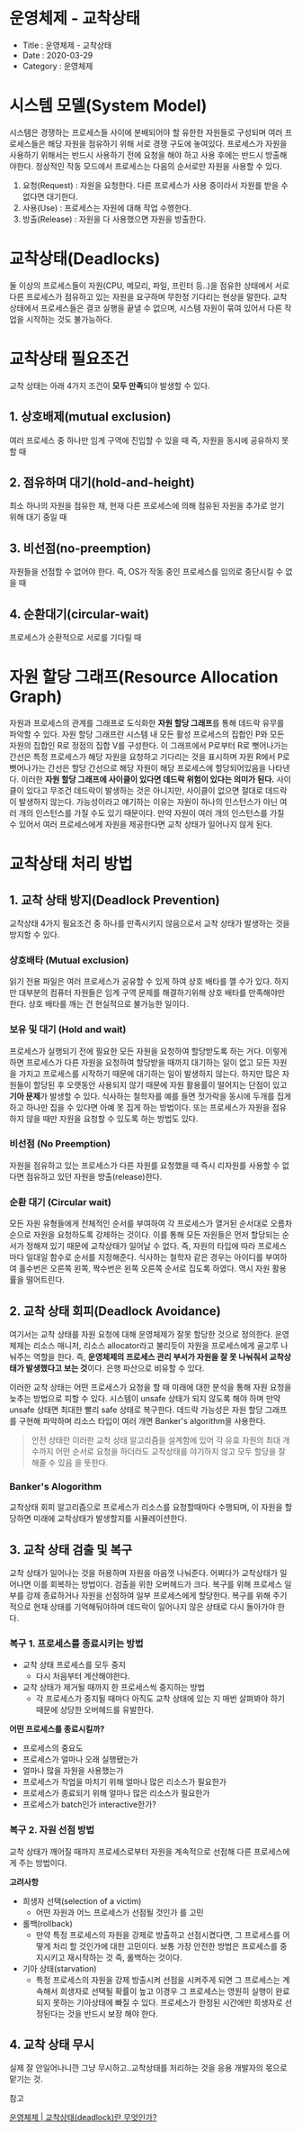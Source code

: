 # 운영체제 - 교착상태

- Title : 운영체제 - 교착상태
- Date : 2020-03-29
- Category : 운영체제

# 시스템 모델(System Model)

시스템은 경쟁하는 프로세스들 사이에 분배되어야 할 유한한 자원들로 구성되며 여러 프로세스들은 해당 자원을 점유하기 위해 서로 경쟁 구도에 놓여있다. 프로세스가 자원을 사용하기 위해서는 반드시 사용하기 전에 요청을 해야 하고 사용 후에는 반드시 방출해야한다. 정상적인 작동 모드에서 프로세스는 다음의 순서로만 자원을 사용할 수 있다.

1. 요청(Request) : 자원을 요청한다. 다른 프로세스가 사용 중이라서 자원를 받을 수 없다면 대기한다.
2. 사용(Use) : 프로세스는 자원에 대해 작업 수행한다.
3. 방출(Release) : 자원을 다 사용했으면 자원을 방출한다.

# 교착상태(Deadlocks)

둘 이상의 프로세스들이 자원(CPU, 메모리, 파일, 프린터 등..)을 점유한 상태에서 서로 다른 프로세스가 점유하고 있는 자원을 요구하며 무한정 기다리는 현상을 말한다. 교착 상태에서 프로세스들은 결코 실행을 끝낼 수 없으며, 시스템 자원이 묶여 있어서 다른 작업을 시작하는 것도 불가능하다.

# 교착상태 필요조건

교착 상태는 아래 4가지 조건이 **모두 만족**되야 발생할 수 있다.

## 1. 상호배제(mutual exclusion)

여러 프로세스 중 하나만 임계 구역에 진입할 수 있을 때 즉, 자원을 동시에 공유하지 못할 때

## 2. 점유하며 대기(hold-and-height)

최소 하나의 자원을 점유한 채, 현재 다른 프로세스에 의해 점유된 자원을 추가로 얻기 위해 대기 중일 때

## 3. 비선점(no-preemption)

자원들을 선점할 수 없어야 한다. 즉, OS가 작동 중인 프로세스를 임의로 중단시킬 수 없을 때

## 4. 순환대기(circular-wait)

프로세스가 순환적으로 서로를 기다릴 때

# 자원 할당 그래프(Resource Allocation Graph)

자원과 프로세스의 관계를 그래프로 도식화한 **자원 할당 그래프**를 통해 데드락 유무를 파악할 수 있다. 자원 할당 그래프란 시스템 내 모든 활성 프로세스의 집합인 P와 모든 자원의 집합인 R로 정점의 집합 V를 구성한다. 이 그래프에서 P로부터 R로 뻣어나가는 간선은 특정 프로세스가 해당 자원을 요청하고 기다리는 것을 표시하며 자원 R에서 P로 뻣어나가는 간선은 할당 간선으로 해당 자원이 해당 프로세스에 할당되어있음을 나타낸다. 이러한 **자원 할당 그래프에 사이클이 있다면 데드락 위험이 있다는 의미가 된다.** 사이클이 있다고 무조건 데드락이 발생하는 것은 아니지만, 사이클이 없으면 절대로 데드락이 발생하지 않는다. 가능성이라고 얘기하는 이유는 자원이 하나의 인스턴스가 아닌 여러 개의 인스턴스를 가질 수도 있기 때문이다. 만약 자원이 여러 개의 인스턴스를 가질 수 있어서 여러 프로세스에게 자원을 제공한다면 교착 상태가 일어나지 않게 된다.

# 교착상태 처리 방법

## 1. 교착 상태 방지(Deadlock Prevention)

교착상태 4가지 필요조건 중 하나를 만족시키지 않음으로서 교착 상태가 발생하는 것을 방지할 수 있다.

### 상호배타 (Mutual exclusion)

읽기 전용 파일은 여러 프로세스가 공유할 수 있게 하여 상호 배타를 깰 수가 있다. 하지만 대부분의 컴퓨터 자원들은 임계 구역 문제를 해결하기위해 상호 배타를 만족해야만 한다. 상호 배타를 깨는 건 현실적으로 불가능한 일이다.

### 보유 및 대기 (Hold and wait)

프로세스가 실행되기 전에 필요한 모든 자원을 요청하여 할당받도록 하는 거다. 이렇게 하면 프로세스가 다른 자원을 요청하여 할당받을 때까지 대기하는 일이 없고 모든 자원을 가지고 프로세스를 시작하기 때문에 대기하는 일이 발생하지 않는다. 하지만 많은 자원들이 할당된 후 오랫동안 사용되지 않기 때문에 자원 활용률이 떨어지는 단점이 있고 **기아 문제**가 발생할 수 있다. 식사하는 철학자를 예를 들면 젓가락을 동시에 두개를 집게 하고 하나만 집을 수 있다면 아예 못 집게 하는 방법이다. 또는 프로세스가 자원을 점유하지 않을 때만 자원을 요청할 수 있도록 하는 방법도 있다.

### 비선점 (No Preemption)

자원을 점유하고 있는 프로세스가 다른 자원를 요청했을 때 즉시 리자원를 사용할 수 없다면 점유하고 있던 자원을 방출(release)한다.

### 순환 대기 (Circular wait)

모든 자원 유형들에게 전체적인 순서를 부여하여 각 프로세스가 열거된 순서대로 오름차순으로 자원을 요청하도록 강제하는 것이다. 이를 통해 모든 자원들은 먼저 할당되는 순서가 정해져 있기 때문에 교착상태가 일어날 수 없다. 즉, 자원의 타입에 따라 프로세스마다 일대일 함수로 순서를 지정해준다. 식사하는 철학자 같은 경우는 아이디를 부여하여 홀수번은 오른쪽 왼쪽, 짝수번은 왼쪽 오른쪽 순서로 집도록 하였다. 역시 자원 활용률을 떨어트린다.

## 2. 교착 상태 회피(Deadlock Avoidance)

여기서는 교착 상태를 자원 요청에 대해 운영체제가 잘못 할당한 것으로 정의한다. 운영체제는 리소스 매니저, 리소스 allocator라고 불리듯이 자원을 프로세스에게 골고루 나눠주는 역할을 한다. 즉, **운영체제의 프로세스 관리 부서가 자원을 잘 못 나눠줘서 교착상태가 발생했다고 보는 것**이다. 은행 파산으로 비유할 수 있다. 

이러한 교착 상태는 어떤 프로세스가 요청을 할 때 미래에 대한 분석을 통해 자원 요청을 늦추는 방법으로 피할 수 있다. 시스템이 unsafe 상태가 되지 않도록 해야 하며 만약 unsafe 상태면 최대한 빨리 safe 상태로 복구한다. 데드락 가능성은 자원 할당 그래프를 구현해 파악하며 리소스 타입이 여러 개면 Banker's algorithm을 사용한다.

> 안전 상태란 이러한 교착 상태 알고리즘을 설계함에 있어 각 유효 자원의 최대 개수까지 어떤 순서로 요청을 하더라도 교착상태를 야기하지 않고 모두 할당을 잘 해줄 수 있음 을 뜻한다.

### Banker's Alogorithm

교착상태 회피 알고리즘으로 프로세스가 리소스를 요청할때마다 수행되며, 이 자원을 할당하면 미래에 교착상태가 발생할지를 시뮬레이션한다.

## 3. 교착 상태 검출 및 복구

교착 상태가 일어나는 것을 허용하며 자원을 마음껏 나눠준다. 어쩌다가 교착상태가 일어나면 이를 회복하는 방법이다. 검출을 위한 오버헤드가 크다. 복구를 위해 프로세스 일부를 강제 종료하거나 자원을 선점하여 일부 프로세스에게 할당한다. 복구를 위해 주기적으로 현재 상태를 기억해둬야하며 데드락이 일어나지 않은 상태로 다시 돌아가야 한다.

### 복구 1. 프로세스를 종료시키는 방법

- 교착 상태 프로세스를 모두 중지
    - 다시 처음부터 계산해야한다.
- 교착 상태가 제거될 때까지 한 프로세스씩 중지하는 방법
    - 각 프로세스가 중지될 때마다 아직도 교착 상태에 있는 지 매번 살펴봐야 하기 때문에 상당한 오버헤드를 유발한다.

**어떤 프로세스를 종료시킬까?**

- 프로세스의 중요도
- 프로세스가 얼마나 오래 실행됐는가
- 얼마나 많을 자원을 사용했는가
- 프로세스가 작업을 마치기 위해 얼마나 많은 리소스가 필요한가
- 프로세스가 종료되기 위해 얼마나 많은 리소스가 필요한가
- 프로세스가 batch인가 interactive한가?

### 복구 2. 자원 선점 방법

교착 상태가 깨어질 때까지 프로세스로부터 자원을 계속적으로 선점해 다른 프로세스에게 주는 방법이다.

**고려사항**

- 희생자 선택(selection of a victim)
    - 어떤 자원과 어느 프로세스가 선점될 것인가 를 고민
- 롤백(rollback)
    - 만약 특정 프로세스의 자원을 강제로 방출하고 선점시켰다면, 그 프로세스를 어떻게 처리 할 것인가에 대한 고민이다. 보통 가장 안전한 방법은 프로세스를 중지시키고 재시작하는 것 즉, 롤백하는 것이다.
- 기아 상태(starvation)
    - 특정 프로세스의 자원을 강제 방출시켜 선점을 시켜주게 되면 그 프로세스는 계속해서 희생자로 선택될 확률이 높고 이경우 그 프로세스는 영원히 실행이 완료되지 못하는 기아상태에 빠질 수 있다. 프로세스가 한정된 시간에만 희생자로 선정된다는 것을 반드시 보장 해야 한다.

## 4. 교착 상태 무시

실제 잘 안일어나니깐 그냥 무시하고..교착상태를 처리하는 것을 응용 개발자의 몫으로 맡기는 것.

참고

[운영체제 | 교착상태(deadlock)란 무엇인가?](https://frontalnh.github.io/2018/04/05/%EC%9A%B4%EC%98%81%EC%B2%B4%EC%A0%9C-%EA%B5%90%EC%B0%A9%EC%83%81%ED%83%9C-deadlock-%EB%9E%80-%EB%AC%B4%EC%97%87%EC%9D%B8%EA%B0%80/)